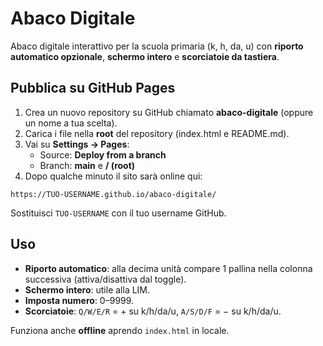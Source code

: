 # Abaco Digitale

Abaco digitale interattivo per la scuola primaria (k, h, da, u) con **riporto automatico opzionale**, **schermo intero** e **scorciatoie da tastiera**.

## Pubblica su GitHub Pages

1. Crea un nuovo repository su GitHub chiamato **abaco-digitale** (oppure un nome a tua scelta).
2. Carica i file nella **root** del repository (index.html e README.md).
3. Vai su **Settings → Pages**:
   - Source: **Deploy from a branch**
   - Branch: **main** e **/ (root)**
4. Dopo qualche minuto il sito sarà online qui:

```
https://TUO-USERNAME.github.io/abaco-digitale/
```

Sostituisci `TUO-USERNAME` con il tuo username GitHub.

## Uso
- **Riporto automatico**: alla decima unità compare 1 pallina nella colonna successiva (attiva/disattiva dal toggle).
- **Schermo intero**: utile alla LIM.
- **Imposta numero**: 0–9999.
- **Scorciatoie**: `Q/W/E/R` = + su k/h/da/u, `A/S/D/F` = − su k/h/da/u.

Funziona anche **offline** aprendo `index.html` in locale.
